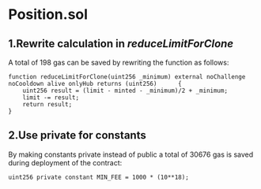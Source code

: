 # **Position.sol**

## 1.Rewrite calculation in *reduceLimitForClone*

A total of 198 gas can be saved by rewriting the function as follows:

    function reduceLimitForClone(uint256 _minimum) external noChallenge noCooldown alive onlyHub returns (uint256)      {
        uint256 result = (limit - minted - _minimum)/2 + _minimum;
        limit -= result;
        return result; 
    }

## 2.Use private for constants 

By making constants private instead of public a total of 30676 gas is saved during deployment of the contract: 

    uint256 private constant MIN_FEE = 1000 * (10**18);